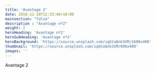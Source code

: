 ```yaml
---
title: 'Avantage 2'
date: 2018-11-18T12:33:46+10:00
mainsection: "false"
description : "Avantage nº2"
weight: 2
heroHeading: 'Avantage nº2'
heroSubHeading: 'Avantage nº2'
heroBackground: 'https://source.unsplash.com/iqGtaQnk3VM/1600x400'
thumbnail: 'https://source.unsplash.com/iqGtaQnk3VM/600x400'
images: ''
---
```


Avantage 2
